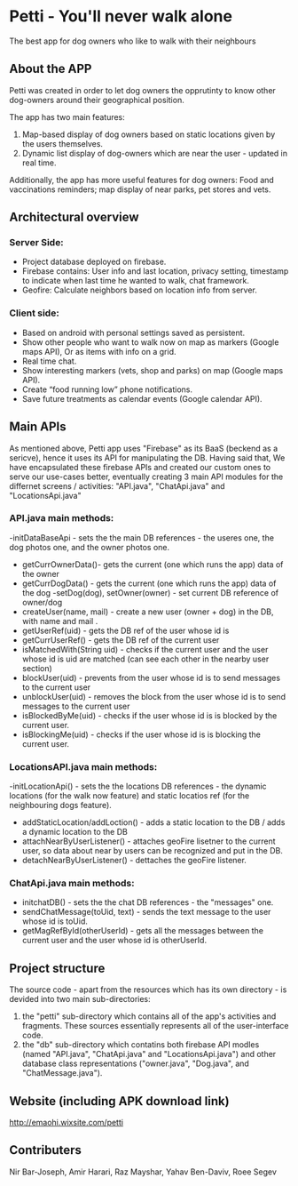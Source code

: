 # **Petti** - You'll never walk alone

The best app for dog owners who like to walk with their neighbours

## About the APP

Petti was created in order to let dog owners the opprutinty to know other dog-owners around their geographical position.

The app has two main features:
1. Map-based display of dog owners based on static locations given by the users themselves.
2. Dynamic list display of dog-owners which are near the user - updated in real time.

Additionally, the app has more useful features for dog owners: Food and vaccinations reminders; map display of near parks, pet stores and vets.

## Architectural overview
### Server Side:
- Project database deployed on firebase.
- Firebase contains: User info and last location, privacy setting, timestamp to indicate when last time he wanted to walk, chat framework.
- Geofire: Calculate neighbors based on location info from server.
### Client side:
- Based on android with personal settings saved as persistent.
- Show other people who want to walk now on map as markers (Google maps API), Or as items with info on a grid.
- Real time chat.
- Show interesting markers (vets, shop and parks) on map (Google maps API).
- Create “food running low” phone notifications.
- Save future treatments as calendar events (Google calendar API).

## Main APIs
As mentioned above, Petti app uses "Firebase" as its BaaS (beckend as a sericve),
 hence it uses its API for manipulating the DB.
Having said that, We have encapsulated these firebase APIs and created our custom ones to serve our use-cases better,
 eventually creating 3 main API modules for the differnet screens / activities:
"API.java", "ChatApi.java" and "LocationsApi.java" 
### API.java main methods:
-initDataBaseApi - sets the the main DB references - the useres one, the dog photos one, and the owner photos one.
- getCurrOwnerData()- gets the current (one which runs the app) data of the owner
- getCurrDogData() - gets the current (one which runs the app) data of the dog
-setDog(dog), setOwner(owner) - set current DB reference of owner/dog
- createUser(name, mail) - create a new user (owner + dog) in the DB, with name <name> and mail <mail>.
- getUserRef(uid) - gets the DB ref of the user whose id is <uid>
- getCurrUserRef() - gets the DB ref of the current user
- isMatchedWith(String uid) - checks if the current user and the user whose id is uid are matched (can see each other in the nearby user section)
- blockUser(uid) - prevents from the user whose id is <uid> to send messages to the current user
- unblockUser(uid) - removes the block from the user whose id is <uid> to send messages to the current user
- isBlockedByMe(uid) - checks if the user whose id is <uid> is blocked by the current user.
- isBlockingMe(uid) - checks if the user  whose id is <uid> is blocking the current user.
### LocationsAPI.java main methods:
-initLocationApi() - sets the the locations DB references - the dynamic locations (for the walk now feature) and static locatios ref (for the neighbouring dogs feature).
- addStaticLocation/addLoction() - adds a static location to the DB / adds a dynamic location to the DB
- attachNearByUserListener() - attaches geoFire lisetner to the current user, so data about near by users can be recognized and put in the DB.
- detachNearByUserListener() - dettaches the geoFire listener.
### ChatApi.java main methods:
- initchatDB() - sets the the chat DB references - the "messages" one.
- sendChatMessage(toUid, text) - sends the text message to the user whose id is toUid. 
- getMagRefById(otherUserId) - gets all the messages between the current user and the user whose id is otherUserId.

## Project structure
The source code - apart from the resources which has its own directory - is devided into two main sub-directories:
1. the "petti" sub-directory which contains all of the app's activities and fragments. These sources essentially represents all of the user-interface code.
2. the "db" sub-directory which contatins both firebase API modles (named "API.java", "ChatApi.java" and "LocationsApi.java") 
   and other database class representations ("owner.java", "Dog.java", and "ChatMessage.java").

## Website (including APK download link)

http://emaohi.wixsite.com/petti

## Contributers

Nir Bar-Joseph, Amir Harari, Raz Mayshar, Yahav Ben-Daviv, Roee Segev


